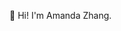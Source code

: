 👋 Hi! I'm Amanda Zhang.

<!-- [![Amanda's GitHub stats](https://github-readme-stats.vercel.app/api?username=amndazhang)](https://github.com/amndazhang/github-readme-stats)

![Top Languages Statistics](https://github-readme-stats.vercel.app/api/top-langs/?username=amndazhang&theme=dark)  -->

<!--
**amndazhang/amndazhang** is a ✨ _special_ ✨ repository because its `README.md` (this file) appears on your GitHub profile.

Here are some ideas to get you started:

- 🔭 I’m currently working on ...
- 🌱 I’m currently learning ...
- 👯 I’m looking to collaborate on ...
- 🤔 I’m looking for help with ...
- 💬 Ask me about ...
- 📫 How to reach me: ...
- 😄 Pronouns: ...
- ⚡ Fun fact: ...
-->
